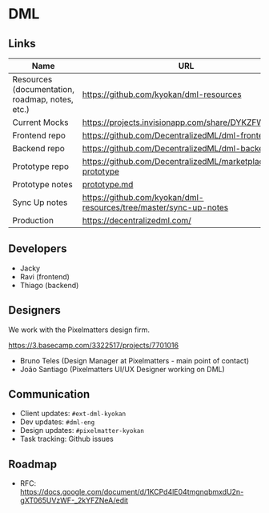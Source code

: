 # DML

## Links

Name | URL
--- | ---
Resources (documentation, roadmap, notes, etc.) | https://github.com/kyokan/dml-resources
Current Mocks | https://projects.invisionapp.com/share/DYKZFWJGX73
Frontend repo | https://github.com/DecentralizedML/dml-frontend
Backend repo | https://github.com/DecentralizedML/dml-backend
Prototype repo | https://github.com/DecentralizedML/marketplace-prototype
Prototype notes | [prototype.md](prototype.md)
Sync Up notes | https://github.com/kyokan/dml-resources/tree/master/sync-up-notes
Production |  https://decentralizedml.com/

## Developers

* Jacky
* Ravi (frontend)
* Thiago (backend)

## Designers

We work with the Pixelmatters design firm.

https://3.basecamp.com/3322517/projects/7701016

* Bruno Teles (Design Manager at Pixelmatters - main point of contact)
* João Santiago (Pixelmatters UI/UX Designer working on DML)

## Communication

* Client updates: `#ext-dml-kyokan`
* Dev updates: `#dml-eng`
* Design updates: `#pixelmatter-kyokan`
* Task tracking: Github issues

## Roadmap

* RFC: https://docs.google.com/document/d/1KCPd4lE04tmgnqbmxdU2n-gXT065UVzWF-_2kYFZNeA/edit
